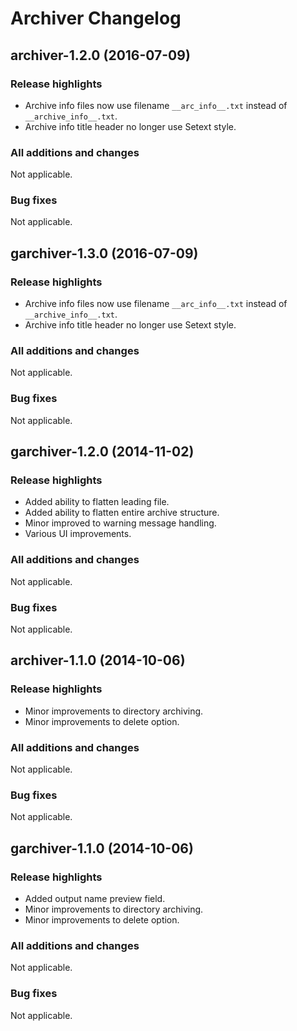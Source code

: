 # Archiver Changelog

## archiver-1.2.0 (2016-07-09)
### Release highlights
  - Archive info files now use filename `__arc_info__.txt` instead of `__archive_info__.txt`.
  - Archive info title header no longer use Setext style.

### All additions and changes
Not applicable.

### Bug fixes
Not applicable.

## garchiver-1.3.0 (2016-07-09)
### Release highlights
  - Archive info files now use filename `__arc_info__.txt` instead of `__archive_info__.txt`.
  - Archive info title header no longer use Setext style.

### All additions and changes
Not applicable.

### Bug fixes
Not applicable.

## garchiver-1.2.0 (2014-11-02)
### Release highlights
  - Added ability to flatten leading file.
  - Added ability to flatten entire archive structure.
  - Minor improved to warning message handling.
  - Various UI improvements.

### All additions and changes
Not applicable.

### Bug fixes
Not applicable.

## archiver-1.1.0 (2014-10-06)
### Release highlights
  - Minor improvements to directory archiving.
  - Minor improvements to delete option.

### All additions and changes
Not applicable.

### Bug fixes
Not applicable.

## garchiver-1.1.0 (2014-10-06)
### Release highlights
  - Added output name preview field.
  - Minor improvements to directory archiving.
  - Minor improvements to delete option.

### All additions and changes
Not applicable.

### Bug fixes
Not applicable.
